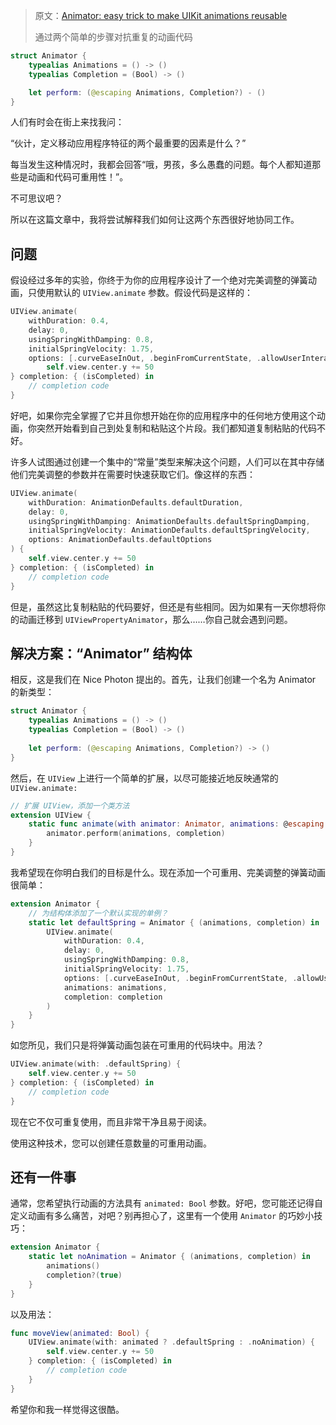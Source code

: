 > 原文：[Animator: easy trick to make UIKit animations reusable](https://medium.com/nice-photon-ios/animator-easy-trick-to-make-uikit-animations-reusable-2d10713ca3a)
>
> 通过两个简单的步骤对抗重复的动画代码



```swift
struct Animator {
    typealias Animations = () -> ()
    typealias Completion = (Bool) -> ()

    let perform: (@escaping Animations, Completion?) - ()
}
```

人们有时会在街上来找我问：

“伙计，定义移动应用程序特征的两个最重要的因素是什么？”

每当发生这种情况时，我都会回答“哦，男孩，多么愚蠢的问题。每个人都知道那些是动画和代码可重用性！”。

不可思议吧？

所以在这篇文章中，我将尝试解释我们如何让这两个东西很好地协同工作。

## 问题

假设经过多年的实验，你终于为你的应用程序设计了一个绝对完美调整的弹簧动画，只使用默认的 `UIView.animate` 参数。假设代码是这样的：

```swift
UIView.animate(
    withDuration: 0.4,
    delay: 0,
    usingSpringWithDamping: 0.8,
    initialSpringVelocity: 1.75,
    options: [.curveEaseInOut, .beginFromCurrentState, .allowUserInteraction]) {
        self.view.center.y += 50
} completion: { (isCompleted) in
    // completion code
}
```

好吧，如果你完全掌握了它并且你想开始在你的应用程序中的任何地方使用这个动画，你突然开始看到自己到处复制和粘贴这个片段。我们都知道复制粘贴的代码不好。

许多人试图通过创建一个集中的“常量”类型来解决这个问题，人们可以在其中存储他们完美调整的参数并在需要时快速获取它们。像这样的东西：

```swift
UIView.animate(
    withDuration: AnimationDefaults.defaultDuration,
    delay: 0,
    usingSpringWithDamping: AnimationDefaults.defaultSpringDamping,
    initialSpringVelocity: AnimationDefaults.defaultSpringVelocity,
    options: AnimationDefaults.defaultOptions
) {
    self.view.center.y += 50
} completion: { (isCompleted) in
    // completion code
}
```

但是，虽然这比复制粘贴的代码要好，但还是有些相同。因为如果有一天你想将你的动画迁移到 `UIViewPropertyAnimator`，那么……你自己就会遇到问题。



## 解决方案：“Animator” 结构体

相反，这是我们在 Nice Photon 提出的。首先，让我们创建一个名为 Animator 的新类型：

```swift
struct Animator {
    typealias Animations = () -> ()
    typealias Completion = (Bool) -> ()
    
    let perform: (@escaping Animations, Completion?) -> ()
}
```

然后，在 `UIView` 上进行一个简单的扩展，以尽可能接近地反映通常的 `UIView.animate:`

```swift
// 扩展 UIView，添加一个类方法
extension UIView {
    static func animate(with animator: Animator, animations: @escaping () -> (), completion: ((Bool) -> ())? = nil) {
        animator.perform(animations, completion)
    }
}
```

我希望现在你明白我们的目标是什么。现在添加一个可重用、完美调整的弹簧动画很简单：

```swift
extension Animator {
    // 为结构体添加了一个默认实现的单例？
    static let defaultSpring = Animator { (animations, completion) in
        UIView.animate(
            withDuration: 0.4,
            delay: 0,
            usingSpringWithDamping: 0.8,
            initialSpringVelocity: 1.75,
            options: [.curveEaseInOut, .beginFromCurrentState, .allowUserInteraction],
            animations: animations,
            completion: completion
        )
    }
}
```

如您所见，我们只是将弹簧动画包装在可重用的代码块中。用法？

```swift
UIView.animate(with: .defaultSpring) {
    self.view.center.y += 50
} completion: { (isCompleted) in
    // completion code
}
```

现在它不仅可重复使用，而且非常干净且易于阅读。

使用这种技术，您可以创建任意数量的可重用动画。

## 还有一件事

通常，您希望执行动画的方法具有 `animated: Bool` 参数。好吧，您可能还记得自定义动画有多么痛苦，对吧？别再担心了，这里有一个使用 `Animator` 的巧妙小技巧：

```swift
extension Animator {
    static let noAnimation = Animator { (animations, completion) in
        animations()
        completion?(true)
    }
}
```

以及用法：

```swift
func moveView(animated: Bool) {
    UIView.animate(with: animated ? .defaultSpring : .noAnimation) {
        self.view.center.y += 50
    } completion: { (isCompleted) in
        // completion code
    }
}
```

希望你和我一样觉得这很酷。
